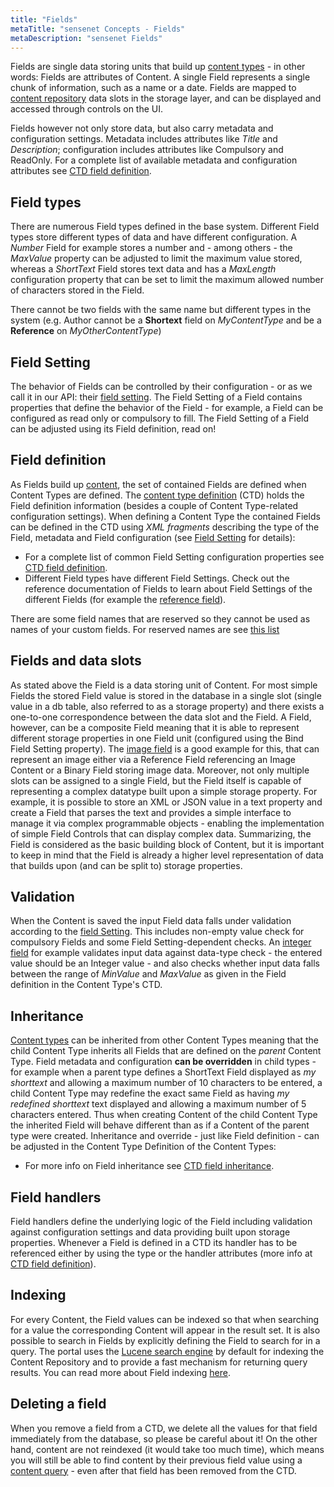 ```yaml
---
title: "Fields"
metaTitle: "sensenet Concepts - Fields"
metaDescription: "sensenet Fields"
---
```


Fields are single data storing units that build up [content types](/concepts/content-management/02-content-model) - in other words: Fields are attributes of Content. A single Field represents a single chunk of information, such as a name or a date. Fields are mapped to [content repository](/concepts/basics/02-content-repository) data slots in the storage layer, and can be displayed and accessed through controls on the UI.

Fields however not only store data, but also carry metadata and configuration settings. Metadata includes attributes like *Title* and *Description*; configuration includes attributes like Compulsory and ReadOnly. For a complete list of available metadata and configuration attributes see [CTD field definition](/concepts/content-types).

## Field types

There are numerous Field types defined in the base system. Different Field types store different types of data and have different configuration. A *Number* Field for example stores a number and - among others - the *MaxValue* property can be adjusted to limit the maximum value stored, whereas a *ShortText* Field stores text data and has a *MaxLength* configuration property that can be set to limit the maximum allowed number of characters stored in the Field.

<note severity="error">There cannot be two fields with the same name but different types in the system (e.g. Author cannot be a <b>Shortext</b> field on <i>MyContentType</i> and be a <b>Reference</b> on <i>MyOtherContentType</i>)</note>

## Field Setting

The behavior of Fields can be controlled by their configuration - or as we call it in our API: their [field setting](/concepts/fields/01-field-setting). The Field Setting of a Field contains properties that define the behavior of the Field - for example, a Field can be configured as read only or compulsory to fill. The Field Setting of a Field can be adjusted using its Field definition, read on!

## Field definition

As Fields build up [content](/concepts/content-management), the set of contained Fields are defined when Content Types are defined. The [content type definition](/concepts/content-types) (CTD) holds the Field definition information (besides a couple of Content Type-related configuration settings). When defining a Content Type the contained Fields can be defined in the CTD using *XML fragments* describing the type of the Field, metadata and Field configuration (see [Field Setting](/concepts/fields/01-field-setting) for details):

- For a complete list of common Field Setting configuration properties see [CTD field definition](/concepts/content-types).
- Different Field types have different Field Settings. Check out the reference documentation of Fields to learn about Field Settings of the different Fields (for example the [reference field](/concepts/fields/reference)).

<note severity="info">There are some field names that are reserved so they cannot be used as names of your custom fields. For reserved names are see <a href="/faq/content-types/#whichfieldnamesarereserved">this list</a></note>

## Fields and data slots

As stated above the Field is a data storing unit of Content. For most simple Fields the stored Field value is stored in the database in a single slot (single value in a db table, also referred to as a storage property) and there exists a one-to-one correspondence between the data slot and the Field. A Field, however, can be a composite Field meaning that it is able to represent different storage properties in one Field unit (configured using the Bind Field Setting property). The [image field](./image) is a good example for this, that can represent an image either via a Reference Field referencing an Image Content or a Binary Field storing image data. Moreover, not only multiple slots can be assigned to a single Field, but the Field itself is capable of representing a complex datatype built upon a simple storage property. For example, it is possible to store an XML or JSON value in a text property and create a Field that parses the text and provides a simple interface to manage it via complex programmable objects - enabling the implementation of simple Field Controls that can display complex data. Summarizing, the Field is considered as the basic building block of Content, but it is important to keep in mind that the Field is already a higher level representation of data that builds upon (and can be split to) storage properties.

## Validation

When the Content is saved the input Field data falls under validation according to the [field Setting](/concepts/fields/field-setting). This includes non-empty value check for compulsory Fields and some Field Setting-dependent checks. An [integer field](./integer) for example validates input data against data-type check - the entered value should be an Integer value - and also checks whether input data falls between the range of *MinValue* and *MaxValue* as given in the Field definition in the Content Type's CTD.

## Inheritance

[Content types](/concepts/content-types) can be inherited from other Content Types meaning that the child Content Type inherits all Fields that are defined on the *parent* Content Type. Field metadata and configuration **can be overridden** in child types - for example when a parent type defines a ShortText Field displayed as *my shorttext* and allowing a maximum number of 10 characters to be entered, a child Content Type may redefine the exact same Field as having *my redefined shorttext* text displayed and allowing a maximum number of 5 characters entered. Thus when creating Content of the child Content Type the inherited Field will behave different than as if a Content of the parent type were created. Inheritance and override - just like Field definition - can be adjusted in the Content Type Definition of the Content Types:

- For more info on Field inheritance see [CTD field inheritance](/concepts/content-types).

## Field handlers

Field handlers define the underlying logic of the Field including validation against configuration settings and data providing built upon storage properties. Whenever a Field is defined in a CTD its handler has to be referenced either by using the type or the handler attributes (more info at [CTD field definition](/concepts/content-types)).

## Indexing

For every Content, the Field values can be indexed so that when searching for a value the corresponding Content will appear in the result set. It is also possible to search in Fields by explicitly defining the Field to search for in a query. The portal uses the [Lucene search engine](http://lucene.apache.org/lucene.net/) by default for indexing the Content Repository and to provide a fast mechanism for returning query results. You can read more about Field indexing [here](/concepts/fields/02-field-indexing).

## Deleting a field

When you remove a field from a CTD, we delete all the values for that field immediately from the database, so please be careful about it! On the other hand, content are not reindexed (it would take too much time), which means you will still be able to find content by their previous field value using a [content query](/concepts/basics/041-content-query) - even after that field has been removed from the CTD.
